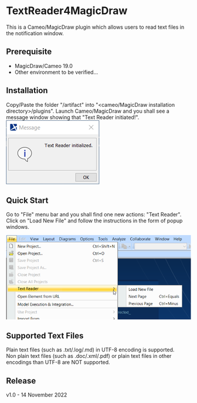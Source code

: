 # TextReader4MagicDraw

This is a Cameo/MagicDraw plugin which allows users to read text files in the notification window.

## Prerequisite
- MagicDraw/Cameo 19.0    
- Other environment to be verified...     


## Installation
Copy/Paste the folder "/artifact" into "<cameo/MagicDraw installation directory>/plugins". Launch Cameo/MagicDraw and you shall see a message window showing that "Text Reader initiated!".  
![Installation](/assets/init.png "init message")

## Quick Start
Go to "File" menu bar and you shall find one new actions: "Text Reader". 
Click on "Load New File" and follow the instructions in the form of popup windows.



![Quick Start](/assets/menu.png "Quick Start")

## Supported Text Files
Plain text files (such as .txt/.log/.md) in UTF-8 encoding is supported.  
Non plain text files (such as .doc/.xml/.pdf) or plain text files in other encodings than UTF-8 are NOT supported.


## Release
v1.0 - 14 November 2022
